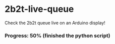 # 2b2t-live-queue
Check the 2b2t queue live on an Arduino display!
### Progress: 50% (finished the python script)
